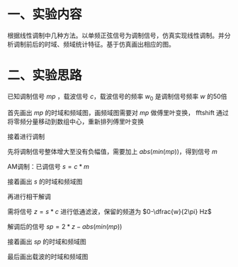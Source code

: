 # 一、实验内容

根据线性调制中几种方法。以单频正弦信号为调制信号，仿真实现线性调制。并分析调制前后的时域、频域统计特征。基于仿真画出相应的图。

# 二、实验思路

已知调制信号 $mp$ ，载波信号 $c$，载波信号的频率 $w_0$ 是调制信号频率 $w$ 的50倍

首先画出 $mp$ 的时域和频域图，画频域图需要对 $mp$ 做傅里叶变换， fftshift 通过将零频分量移动到数组中心，重新排列傅里叶变换 

接着进行调制

先将调制信号整体增大至没有负幅值，需要加上 $abs(min(mp))$，得到信号 $m$ 

AM调制：已调信号 $s=c*m$ 

接着画出 $s$ 的时域和频域图

再进行相干解调

需将信号 $z=s*c$ 进行低通滤波，保留的频道为 $0-\dfrac{w}{2\pi} Hz$ 

解调后的信号 $sp=2*z-abs(min(mp))$ 

接着画出 $sp$ 的时域和频域图

最后画出载波的时域和频域图
